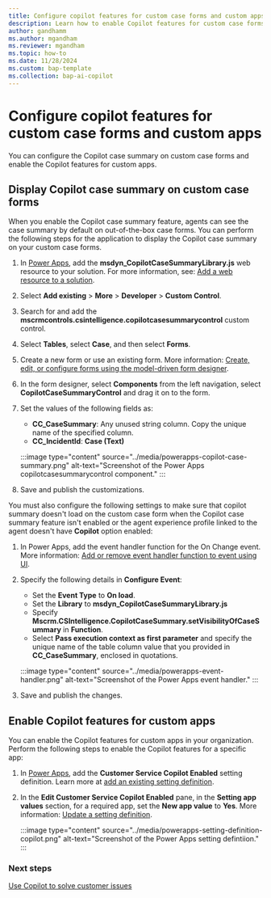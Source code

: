 ```yaml
---
title: Configure copilot features for custom case forms and custom apps
description: Learn how to enable Copilot features for custom case forms and custom apps.
author: gandhamm
ms.author: mgandham
ms.reviewer: mgandham
ms.topic: how-to
ms.date: 11/28/2024 
ms.custom: bap-template 
ms.collection: bap-ai-copilot
---
```


# Configure copilot features for custom case forms and custom apps 

You can configure the Copilot case summary on custom case forms and enable the Copilot features for custom apps.

## Display Copilot case summary on custom case forms

When you enable the Copilot case summary feature, agents can see the case summary by default on out-of-the-box case forms. You can perform the following steps for the application to display the Copilot case summary on your custom case forms.

1. In [Power Apps](https://make.powerapps.com/), add the **msdyn_CopilotCaseSummaryLibrary.js** web resource to your solution. For more information, see: [Add a web resource to a solution](/power-apps/maker/model-driven-apps/create-edit-web-resources#add-a-web-resource-to-a-solution).
1. Select **Add existing** > **More** > **Developer** > **Custom Control**.
1. Search for and add the **mscrmcontrols.csintelligence.copilotcasesummarycontrol** custom control.
1. Select **Tables**, select **Case**, and then select **Forms**.
1. Create a new form or use an existing form. More information: [Create, edit, or configure forms using the model-driven form designer](/power-apps/maker/model-driven-apps/create-and-edit-forms).
1. In the form designer, select **Components** from the left navigation, select **CopilotCaseSummaryControl** and drag it on to the form.
1. Set the values of the following fields as:
   - **CC_CaseSummary**: Any unused string column. Copy the unique name of the specified column.
   - **CC_IncidentId**: **Case (Text)**
 
   :::image type="content" source="../media/powerapps-copilot-case-summary.png" alt-text="Screenshot of the Power Apps copilotcasesummarycontrol component." :::

1. Save and publish the customizations.

You must also configure the following settings to make sure that copilot summary doesn't load on the custom case form when the Copilot case summary feature isn't enabled or the agent experience profile linked to the agent doesn't have **Copilot** option enabled:

1. In Power Apps, add the event handler function for the On Change event. More information: [Add or remove event handler function to event using UI](/power-apps/developer/model-driven-apps/clientapi/events-forms-grids?tabs=add-event-handlers-unified-interface#add-or-remove-event-handler-function-to-event-using-ui).
1. Specify the following details in **Configure Event**:
     - Set the **Event Type** to **On load**.
     - Set the **Library** to **msdyn_CopilotCaseSummaryLibrary.js**
     - Specify **Mscrm.CSIntelligence.CopilotCaseSummary.setVisibilityOfCaseSummary** in **Function**.
     - Select **Pass execution context as first parameter** and specify the unique name of the table column value that you provided in **CC_CaseSummary**, enclosed in quotations.
     
     :::image type="content" source="../media/powerapps-event-handler.png" alt-text="Screenshot of the Power Apps event handler." :::

1. Save and publish the changes.

## Enable Copilot features for custom apps

You can enable the Copilot features for custom apps in your organization. Perform the following steps to enable the Copilot features for a specific app: 

1. In [Power Apps](https://make.powerapps.com/), add the **Customer Service Copilot Enabled** setting definition. Learn more at [add an existing setting definition](/power-apps/maker/data-platform/create-edit-configure-settings#adding-an-existing-setting-definition).
1. In the **Edit Customer Service Copilot Enabled** pane, in the **Setting app values** section, for a required app, set the  **New app value** to **Yes**. More information: [Update a setting definition](/power-apps/maker/data-platform/create-edit-configure-settings#updating-a-setting-definition).

   :::image type="content" source="../media/powerapps-setting-definition-copilot.png" alt-text="Screenshot of the Power Apps setting defintiion." :::

### Next steps

[Use Copilot to solve customer issues](../use/use-copilot-features.md)